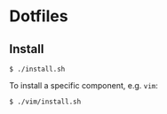 # Dotfiles

## Install
```
$ ./install.sh
```
To install a specific component, e.g. `vim`:
```
$ ./vim/install.sh
```

